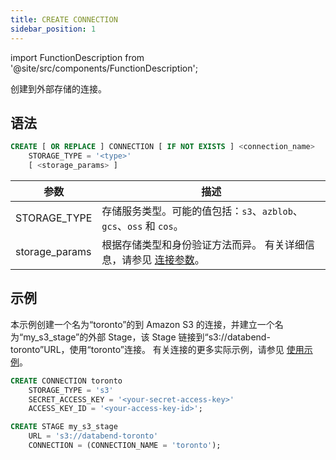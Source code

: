 ```yaml
---
title: CREATE CONNECTION
sidebar_position: 1
---
```

import FunctionDescription from '@site/src/components/FunctionDescription';

<FunctionDescription description="Introduced or updated: v1.2.339"/>

创建到外部存储的连接。

## 语法

```sql
CREATE [ OR REPLACE ] CONNECTION [ IF NOT EXISTS ] <connection_name> 
    STORAGE_TYPE = '<type>' 
    [ <storage_params> ]

```

| 参数             | 描述                                                                                                                                            |
|------------------|----------------------------------------------------------------------------------------------------------------------------------------------------|
| STORAGE_TYPE     | 存储服务类型。可能的值包括：`s3`、`azblob`、`gcs`、`oss` 和 `cos`。                                                                                 |
| storage_params   | 根据存储类型和身份验证方法而异。 有关详细信息，请参见 [连接参数](../../../00-sql-reference/51-connect-parameters.md)。 |

## 示例

本示例创建一个名为“toronto”的到 Amazon S3 的连接，并建立一个名为“my_s3_stage”的外部 Stage，该 Stage 链接到“s3://databend-toronto”URL，使用“toronto”连接。 有关连接的更多实际示例，请参见 [使用示例](index.md#usage-examples)。

```sql
CREATE CONNECTION toronto 
    STORAGE_TYPE = 's3' 
    SECRET_ACCESS_KEY = '<your-secret-access-key>' 
    ACCESS_KEY_ID = '<your-access-key-id>';

CREATE STAGE my_s3_stage 
    URL = 's3://databend-toronto' 
    CONNECTION = (CONNECTION_NAME = 'toronto');
```